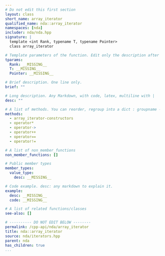 ```yaml
---
# Do not edit this first section
layout: class
short_name: array_iterator
qualified_name: nda::array_iterator
namespaces: [nda]
includer: nda/nda.hpp
signature: |
  template <int Rank, typename T, typename Pointer>
  class array_iterator

# Template parameters of the function. Edit only the description after the :
tparams:
  Rank: __MISSING__
  T: __MISSING__
  Pointer: __MISSING__

# Brief description. One line only.
brief: ""

# Long description. Any Markdown, with code, latex, multiline with |
desc: ""

# A list of methods. You can reorder, regroup into a dict : groupname -> list
methods:
  - array_iterator-constructors
  - operator*
  - operator->
  - operator++
  - operator==
  - operator!=

# A list of non_member_functions
non_member_functions: []

# Public member types
member_types:
  value_type:
    desc: __MISSING__

# Code example. desc: any markdown to explain it.
example:
  desc: __MISSING__
  code: __MISSING__

# A list of related functions/classes
see-also: []

# ---------- DO NOT EDIT BELOW --------
permalink: /cpp-api/nda/array_iterator
title: nda::array_iterator
source: nda/iterators.hpp
parent: nda
has_children: true
...
```


